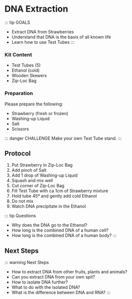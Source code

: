 # DNA Extraction

::: tip GOALS
- Extract DNA from Strawberries
- Understand that DNA is the basis of all known life
- Learn how to use Test Tubes
:::

### Kit Content

- Test Tubes (5)
- Ethanol (cold)
- Wooden Skewers
- Zip-Loc Bag

### Preparation

Please prepare the following:

- Strawberry (fresh or frozen)
- Washing-up Liquid
- Salt
- Scissors

::: danger CHALLENGE
Make your own Test Tube stand.
:::

## Protocol

1. Put Strawberry in Zip-Loc Bag
2. Add pinch of Salt
3. Add 1 drop of Washing-up Liquid
4. Squash and mix well
5. Cut corner of Zip-Loc Bag
6. Fill Test Tube with ca 1cm of Strawberry mixture
7. Hold tube 45º and gently add cold Ethanol
8. Do not mix
9. Watch DNA precipitate in the Ethanol

::: tip Questions
- Why does the DNA go to the Ethanol?
- How long is the combined DNA of a human cell?
- How long is the combined DNA of a human body?
:::

## Next Steps

::: warning Next Steps
- How to extract DNA from other fruits, plants and animals?
- Can you extract DNA from your own spit?
- How to isolate DNA further?
- What to do with the isolated DNA?
- What is the difference between DNA and RNA?
:::
